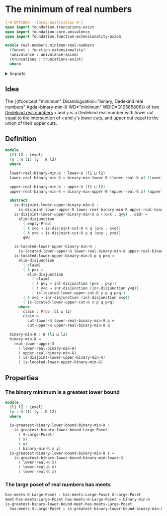 # The minimum of real numbers

```agda
{-# OPTIONS --lossy-unification #-}
open import foundation.truncations-exist
open import foundation-core.univalence
open import foundation.function-extensionality-axiom

module real-numbers.minimum-real-numbers
  (funext : function-extensionality)
  (univalence : univalence-axiom)
  (truncations : truncations-exist)
  where
```

<details><summary>Imports</summary>

```agda
open import foundation.dependent-pair-types
open import foundation.disjunction funext univalence truncations
open import foundation.empty-types funext univalence truncations
open import foundation.propositions funext univalence
open import foundation.universe-levels

open import order-theory.greatest-lower-bounds-large-posets funext univalence truncations
open import order-theory.large-meet-semilattices funext univalence truncations

open import real-numbers.dedekind-real-numbers funext univalence truncations
open import real-numbers.inequality-real-numbers funext univalence truncations
open import real-numbers.lower-dedekind-real-numbers funext univalence truncations
open import real-numbers.minimum-lower-dedekind-real-numbers funext univalence truncations
open import real-numbers.minimum-upper-dedekind-real-numbers funext univalence truncations
open import real-numbers.upper-dedekind-real-numbers funext univalence truncations
```

</details>

## Idea

The
{{#concept "minimum" Disambiguation="binary, Dedekind real numbers" Agda=binary-min-ℝ WD="minimum" WDID=Q10585806}}
of two [Dedekind real numbers](real-numbers.dedekind-real-numbers.md) `x` and
`y` is a Dedekind real number with lower cut equal to the intersection of `x`
and `y`'s lower cuts, and upper cut equal to the union of their upper cuts.

## Definition

```agda
module _
  {l1 l2 : Level}
  (x : ℝ l1) (y : ℝ l2)
  where

  lower-real-binary-min-ℝ : lower-ℝ (l1 ⊔ l2)
  lower-real-binary-min-ℝ = binary-min-lower-ℝ (lower-real-ℝ x) (lower-real-ℝ y)

  upper-real-binary-min-ℝ : upper-ℝ (l1 ⊔ l2)
  upper-real-binary-min-ℝ = binary-min-upper-ℝ (upper-real-ℝ x) (upper-real-ℝ y)

  abstract
    is-disjoint-lower-upper-binary-min-ℝ :
      is-disjoint-lower-upper-ℝ lower-real-binary-min-ℝ upper-real-binary-min-ℝ
    is-disjoint-lower-upper-binary-min-ℝ q ((q<x , q<y) , q∈U) =
      elim-disjunction
        ( empty-Prop)
        ( λ x<q → is-disjoint-cut-ℝ x q (q<x , x<q))
        ( λ y<q → is-disjoint-cut-ℝ y q (q<y , y<q))
        q∈U

    is-located-lower-upper-binary-min-ℝ :
      is-located-lower-upper-ℝ lower-real-binary-min-ℝ upper-real-binary-min-ℝ
    is-located-lower-upper-binary-min-ℝ p q p<q =
      elim-disjunction
        ( claim)
        ( λ p<x →
          elim-disjunction
            ( claim)
            ( λ p<y → inl-disjunction (p<x , p<y))
            ( λ y<q → inr-disjunction (inr-disjunction y<q))
            ( is-located-lower-upper-cut-ℝ y p q p<q))
        ( λ x<q → inr-disjunction (inl-disjunction x<q))
        ( is-located-lower-upper-cut-ℝ x p q p<q)
      where
        claim : Prop (l1 ⊔ l2)
        claim =
          cut-lower-ℝ lower-real-binary-min-ℝ p ∨
          cut-upper-ℝ upper-real-binary-min-ℝ q

  binary-min-ℝ : ℝ (l1 ⊔ l2)
  binary-min-ℝ =
    real-lower-upper-ℝ
      ( lower-real-binary-min-ℝ)
      ( upper-real-binary-min-ℝ)
      ( is-disjoint-lower-upper-binary-min-ℝ)
      ( is-located-lower-upper-binary-min-ℝ)
```

## Properties

### The binary minimum is a greatest lower bound

```agda
module _
  {l1 l2 : Level}
  (x : ℝ l1) (y : ℝ l2)
  where

  is-greatest-binary-lower-bound-binary-min-ℝ :
    is-greatest-binary-lower-bound-Large-Poset
      ( ℝ-Large-Poset)
      ( x)
      ( y)
      ( binary-min-ℝ x y)
  is-greatest-binary-lower-bound-binary-min-ℝ z =
    is-greatest-binary-lower-bound-binary-min-lower-ℝ
      ( lower-real-ℝ x)
      ( lower-real-ℝ y)
      ( lower-real-ℝ z)
```

### The large poset of real numbers has meets

```agda
has-meets-ℝ-Large-Poset : has-meets-Large-Poset ℝ-Large-Poset
meet-has-meets-Large-Poset has-meets-ℝ-Large-Poset = binary-min-ℝ
is-greatest-binary-lower-bound-meet-has-meets-Large-Poset
  has-meets-ℝ-Large-Poset = is-greatest-binary-lower-bound-binary-min-ℝ
```
